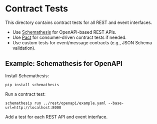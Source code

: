 # Contract Tests

This directory contains contract tests for all REST and event interfaces.

- Use [Schemathesis](https://schemathesis.readthedocs.io/) for OpenAPI-based REST APIs.
- Use [Pact](https://docs.pact.io/) for consumer-driven contract tests if needed.
- Use custom tests for event/message contracts (e.g., JSON Schema validation).

## Example: Schemathesis for OpenAPI

Install Schemathesis:
```
pip install schemathesis
```

Run a contract test:
```
schemathesis run ../rest/openapi/example.yaml --base-url=http://localhost:8000
```

Add a test for each REST API and event interface.

